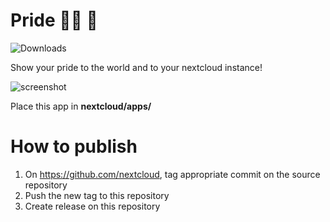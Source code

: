 # Pride :rainbow_flag: :rainbow:
![Downloads](https://img.shields.io/github/downloads/skjnldsv/pride/total?style=flat-square)

Show your pride to the world and to your nextcloud instance!

![screenshot](https://github.com/skjnldsv/pride/raw/master/screenshot.png)

Place this app in **nextcloud/apps/**

# How to publish
1. On https://github.com/nextcloud, tag appropriate commit on the source repository
2. Push the new tag to this repository
3. Create release on this repository
